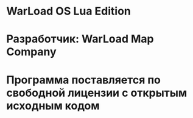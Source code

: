 # WarLoad OS Lua Edition
# Разработчик: WarLoad Map Company
# Программа поставляется по свободной лицензии с открытым исходным кодом
